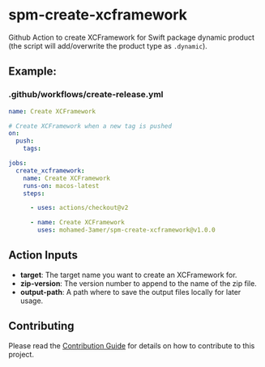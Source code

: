 # spm-create-xcframework
Github Action to create XCFramework for Swift package dynamic product (the script will add/overwrite the product type as `.dynamic`).

## Example:
### .github/workflows/create-release.yml

```yaml
name: Create XCFramework

# Create XCFramework when a new tag is pushed
on:
  push:
    tags:

jobs:
  create_xcframework:
    name: Create XCFramework
    runs-on: macos-latest
    steps:

      - uses: actions/checkout@v2

      - name: Create XCFramework
        uses: mohamed-3amer/spm-create-xcframework@v1.0.0
```

## Action Inputs
- **target**: The target name you want to create an XCFramework for.
- **zip-version**: The version number to append to the name of the zip file.
- **output-path**: A path where to save the output files locally for later usage.

## Contributing

Please read the [Contribution Guide](CONTRIBUTING.md) for details on how to contribute to this project.
